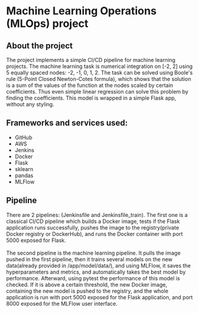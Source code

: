 # Machine Learning Operations (MLOps) project
## About the project
The project implements a simple CI/CD pipeline for machine learning projects. 
The machine learning task is numerical integration on [-2, 2] using 5 equally 
spaced nodes: -2, -1, 0, 1, 2. The task can be solved using Boole's rule 
(5-Point Closed Newton-Cotes formula), which shows that the solution is a sum 
of the values of the function at the nodes scaled by certain coefficients. 
Thus even simple linear regression can solve this problem by finding the coefficients. 
This model is wrapped in a simple Flask app, without any styling.
## Frameworks and services used:
* GitHub
* AWS
* Jenkins
* Docker
* Flask
* sklearn
* pandas
* MLFlow
## Pipeline
There are 2 pipelines: (Jenkinsfile and Jenkinsfile_train). The first one is a classical
CI/CD pipeline which builds a Docker image, tests if the Flask application runs 
successfully, pushes the image to the registry(private Docker registry or DockerHub), 
and runs the Docker container with port 5000 exposed for Flask. <br><br>
The second pipeline is the machine learning pipeline. It pulls the image pushed 
in the first pipeline, then it trains several models on the new data(already provided 
in /app/model/data/), and using MLFlow, it saves the hyperparameters and metrics, and 
automatically takes the best model by performance. Afterward, using pytest the performance
of this model is checked. If it is above a certain threshold, the new Docker image, 
containing the new model is pushed to the registry, and the whole application is run
with port 5000 exposed for the Flask application, and port 8000 exposed for the MLFlow
user interface.

